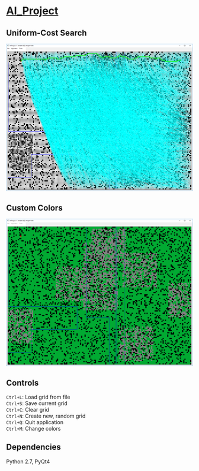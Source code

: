 # [AI_Project](https://content.sakai.rutgers.edu/access/content/attachment/1975a4df-41ed-4746-ac06-a13a9cc7cf4b/Assignments/26768e78-7ed1-4bd5-8d6a-5fd98a16fe6f/project1.pdf)
## Uniform-Cost Search
![Alt text](https://github.com/bfaure/AI_Project/blob/master/screenshots/ucs_windows_1.png)<br>
## Custom Colors
![Alt text](https://github.com/bfaure/AI_Project/blob/master/screenshots/screenshot_windows.png)

## Controls
`Ctrl+L`: Load grid from file <br>
`Ctrl+S`: Save current grid <br>
`Ctrl+C`: Clear grid <br>
`Ctrl+N`: Create new, random grid <br>
`Ctrl+Q`: Quit application <br>
`Ctrl+M`: Change colors <br>

## Dependencies
Python 2.7, PyQt4
